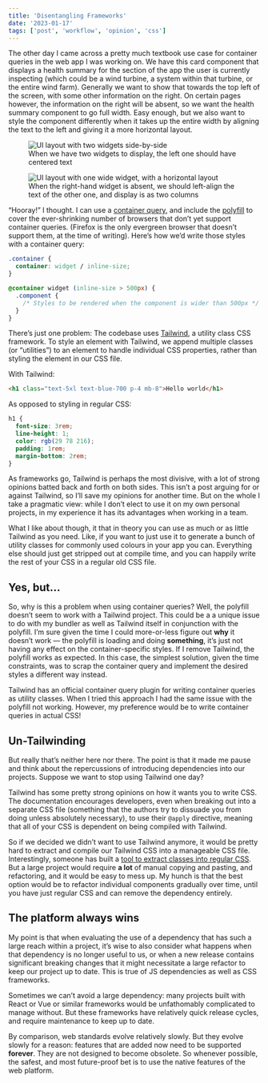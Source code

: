 ```yaml
---
title: 'Disentangling Frameworks'
date: '2023-01-17'
tags: ['post', 'workflow', 'opinion', 'css']
---
```


The other day I came across a pretty much textbook use case for container queries in the web app I was working on. We have this card component that displays a health summary for the section of the app the user is currently inspecting (which could be a wind turbine, a system within that turbine, or the entire wind farm). Generally we want to show that towards the top left of the screen, with some other information on the right. On certain pages however, the information on the right will be absent, so we want the health summary component to go full width. Easy enough, but we also want to style the component differently when it takes up the entire width by aligning the text to the left and giving it a more horizontal layout.

<figure>
  <img src="/disentangling-frameworks-01.svg" alt="UI layout with two widgets side-by-side">
  <figcaption>When we have two widgets to display, the left one should have centered text</figcaption>
</figure>

<figure>
  <img src="/disentangling-frameworks-02.svg" alt="UI layout with one wide widget, with a horizontal layout">
  <figcaption>When the right-hand widget is absent, we should left-align the text of the other one, and display is as two columns</figcaption>
</figure>

“Hooray!” I thought. I can use a [container query](https://developer.mozilla.org/en-US/docs/Web/CSS/CSS_Container_Queries), and include the [polyfill](https://github.com/GoogleChromeLabs/container-query-polyfill) to cover the ever-shrinking number of browsers that don’t yet support container queries. (Firefox is the only evergreen browser that doesn’t support them, at the time of writing). Here’s how we’d write those styles with a container query:

```css
.container {
  container: widget / inline-size;
}

@container widget (inline-size > 500px) {
  .component {
    /* Styles to be rendered when the component is wider than 500px */
  }
}
```

There’s just one problem: The codebase uses [Tailwind](https://tailwindcss.com/), a utility class CSS framework. To style an element with Tailwind, we append multiple classes (or “utilities”) to an element to handle individual CSS properties, rather than styling the element in our CSS file.

With Tailwind:

```html
<h1 class="text-5xl text-blue-700 p-4 mb-8">Hello world</h1>
```

As opposed to styling in regular CSS:

```css
h1 {
  font-size: 3rem;
  line-height: 1;
  color: rgb(29 78 216);
  padding: 1rem;
  margin-bottom: 2rem;
}
```

As frameworks go, Tailwind is perhaps the most divisive, with a lot of strong opinions batted back and forth on both sides. This isn’t a post arguing for or against Tailwind, so I’ll save my opinions for another time. But on the whole I take a pragmatic view: while I don’t elect to use it on my own personal projects, in my experience it has its advantages when working in a team.

What I like about though, it that in theory you can use as much or as little Tailwind as you need. Like, if you want to just use it to generate a bunch of utility classes for commonly used colours in your app you can. Everything else should just get stripped out at compile time, and you can happily write the rest of your CSS in a regular old CSS file.

## Yes, but...

So, why is this a problem when using container queries? Well, the polyfill doesn’t seem to work with a Tailwind project. This could be a a unique issue to do with my bundler as well as Tailwind itself in conjunction with the polyfill. I’m sure given the time I could more-or-less figure out **why** it doesn’t work — the polyfill is loading and doing **something**, it’s just not having any effect on the container-specific styles. If I remove Tailwind, the polyfill works as expected. In this case, the simplest solution, given the time constraints, was to scrap the container query and implement the desired styles a different way instead.

<aside><p>Tailwind has an official container query plugin for writing container queries as utility classes. When I tried this approach I had the same issue with the polyfill not working. However, my preference would be to write container queries in actual CSS!</p></aside>

## Un-Tailwinding

But really that’s neither here nor there. The point is that it made me pause and think about the repercussions of introducing dependencies into our projects. Suppose we want to stop using Tailwind one day?

Tailwind has some pretty strong opinions on how it wants you to write CSS. The documentation encourages developers, even when breaking out into a separate CSS file (something that the authors try to dissuade you from doing unless absolutely necessary), to use their `@apply` directive, meaning that all of your CSS is dependent on being compiled with Tailwind.

So if we decided we didn’t want to use Tailwind anymore, it would be pretty hard to extract and compile our Tailwind CSS into a manageable CSS file. Interestingly, someone has built a [tool to extract classes into regular CSS](https://tailwind-to-css.vercel.app/). But a large project would require **a lot** of manual copying and pasting, and refactoring, and it would be easy to mess up. My hunch is that the best option would be to refactor individual components gradually over time, until you have just regular CSS and can remove the dependency entirely.

## The platform always wins

My point is that when evaluating the use of a dependency that has such a large reach within a project, it’s wise to also consider what happens when that dependency is no longer useful to us, or when a new release contains significant breaking changes that it might necessitate a large refactor to keep our project up to date. This is true of JS dependencies as well as CSS frameworks.

Sometimes we can’t avoid a large dependency: many projects built with React or Vue or similar frameworks would be unfathomably complicated to manage without. But these frameworks have relatively quick release cycles, and require maintenance to keep up to date.

By comparison, web standards evolve relatively slowly. But they evolve slowly for a reason: features that are added now need to be supported **forever**. They are not designed to become obsolete. So whenever possible, the safest, and most future-proof bet is to use the native features of the web platform.
